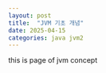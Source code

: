 ```yaml
---
layout: post 
title:  "JVM 기초 개념"
date: 2025-04-15
categories: java jvm2
---
```


this is page of jvm concept